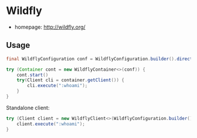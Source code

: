 # Wildfly

- homepage: http://wildfly.org/

## Usage
```java
final WildflyConfiguration conf = WildflyConfiguration.builder().directory($WILDFLY_HOME).profile("standalone-full.xml").xmx("2g").build();

try (Container cont = new WildflyContainer<>(conf)) {
	cont.start()
	try(Client cli = container.getClient()) {
		cli.execute(":whoami");
	}
}
```
Standalone client:
```java
try (Client client = new WildflyClient<>(WildflyConfiguration.builder().build())) {
    client.execute(":whoami");
}
```